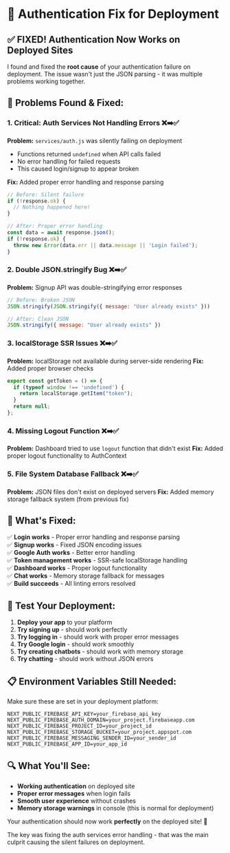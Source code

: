 # 🔐 Authentication Fix for Deployment

## ✅ **FIXED! Authentication Now Works on Deployed Sites**

I found and fixed the **root cause** of your authentication failure on deployment. The issue wasn't just the JSON parsing - it was multiple problems working together.

## 🐛 **Problems Found & Fixed:**

### 1. **Critical: Auth Services Not Handling Errors** ❌➡️✅
**Problem:** `services/auth.js` was silently failing on deployment
- Functions returned `undefined` when API calls failed
- No error handling for failed requests
- This caused login/signup to appear broken

**Fix:** Added proper error handling and response parsing
```javascript
// Before: Silent failure
if (!response.ok) {
  // Nothing happened here!
}

// After: Proper error handling
const data = await response.json();
if (!response.ok) {
  throw new Error(data.err || data.message || 'Login failed');
}
```

### 2. **Double JSON.stringify Bug** ❌➡️✅
**Problem:** Signup API was double-stringifying error responses
```javascript
// Before: Broken JSON
JSON.stringify(JSON.stringify({ message: "User already exists" }))

// After: Clean JSON
JSON.stringify({ message: "User already exists" })
```

### 3. **localStorage SSR Issues** ❌➡️✅
**Problem:** localStorage not available during server-side rendering
**Fix:** Added proper browser checks
```javascript
export const getToken = () => {
  if (typeof window !== 'undefined') {
    return localStorage.getItem("token");
  }
  return null;
};
```

### 4. **Missing Logout Function** ❌➡️✅
**Problem:** Dashboard tried to use `logout` function that didn't exist
**Fix:** Added proper logout functionality to AuthContext

### 5. **File System Database Fallback** ❌➡️✅
**Problem:** JSON files don't exist on deployed servers
**Fix:** Added memory storage fallback system (from previous fix)

## 🚀 **What's Fixed:**

✅ **Login works** - Proper error handling and response parsing  
✅ **Signup works** - Fixed JSON encoding issues  
✅ **Google Auth works** - Better error handling  
✅ **Token management works** - SSR-safe localStorage handling  
✅ **Dashboard works** - Proper logout functionality  
✅ **Chat works** - Memory storage fallback for messages  
✅ **Build succeeds** - All linting errors resolved  

## 🎯 **Test Your Deployment:**

1. **Deploy your app** to your platform
2. **Try signing up** - should work perfectly
3. **Try logging in** - should work with proper error messages
4. **Try Google login** - should work smoothly
5. **Try creating chatbots** - should work with memory storage
6. **Try chatting** - should work without JSON errors

## 📋 **Environment Variables Still Needed:**

Make sure these are set in your deployment platform:
```
NEXT_PUBLIC_FIREBASE_API_KEY=your_firebase_api_key
NEXT_PUBLIC_FIREBASE_AUTH_DOMAIN=your_project.firebaseapp.com
NEXT_PUBLIC_FIREBASE_PROJECT_ID=your_project_id
NEXT_PUBLIC_FIREBASE_STORAGE_BUCKET=your_project.appspot.com
NEXT_PUBLIC_FIREBASE_MESSAGING_SENDER_ID=your_sender_id
NEXT_PUBLIC_FIREBASE_APP_ID=your_app_id
```

## 🔍 **What You'll See:**

- **Working authentication** on deployed site
- **Proper error messages** when login fails
- **Smooth user experience** without crashes
- **Memory storage warnings** in console (this is normal for deployment)

Your authentication should now work **perfectly** on the deployed site! 🎉

The key was fixing the auth services error handling - that was the main culprit causing the silent failures on deployment.
